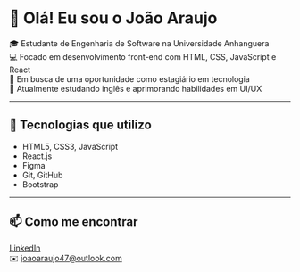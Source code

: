 
# 👋 Olá! Eu sou o João Araujo

🎓 Estudante de Engenharia de Software na Universidade Anhanguera  
💻 Focado em desenvolvimento front-end com HTML, CSS, JavaScript e React  
🚀 Em busca de uma oportunidade como estagiário em tecnologia  
📘 Atualmente estudando inglês e aprimorando habilidades em UI/UX

---

## 🔧 Tecnologias que utilizo

- HTML5, CSS3, JavaScript
- React.js 
- Figma 
- Git, GitHub
- Bootstrap

---

## 📫 Como me encontrar

[LinkedIn](https://www.linkedin.com/in/joaraujoo/)  
✉️ joaoaraujo47@outlook.com

<!--
**Joaraujoo/Joaraujoo** is a ✨ _special_ ✨ repository because its `README.md` (this file) appears on your GitHub profile.

Here are some ideas to get you started:

- 🔭 I’m currently working on ...
- 🌱 I’m currently learning ...
- 👯 I’m looking to collaborate on ...
- 🤔 I’m looking for help with ...
- 💬 Ask me about ...
- 📫 How to reach me: ...
- 😄 Pronouns: ...
- ⚡ Fun fact: ...
-->
